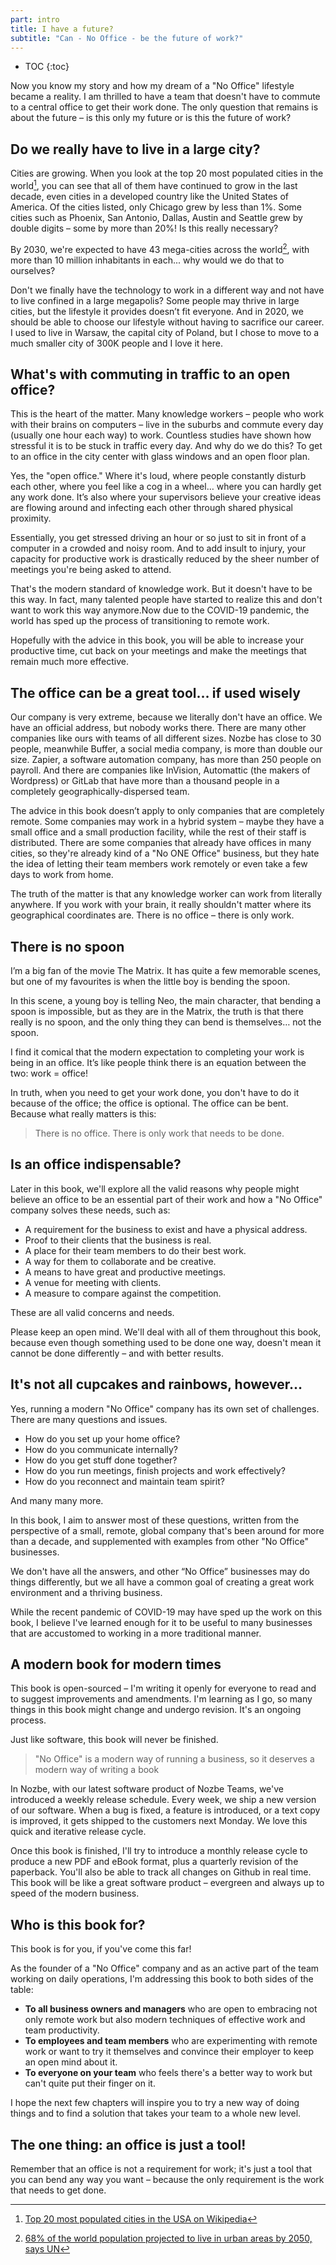 ```yaml
---
part: intro
title: I have a future?
subtitle: "Can - No Office - be the future of work?"
---
```


* TOC
{:toc}

Now you know my story and how my dream of a "No Office" lifestyle became a reality. I am thrilled to have a team that doesn't have to commute to a central office to get their work done. The only question that remains is about the future – is this only my future or is this the future of work?

## Do we really have to live in a large city?

Cities are growing. When you look at the top 20 most populated cities in the world[^1], you can see that all of them have continued to grow in the last decade, even cities in a developed country like the United States of America. Of the cities listed, only Chicago grew by less than 1%. Some cities such as Phoenix, San Antonio, Dallas, Austin and Seattle grew by double digits – some by more than 20%! Is this really necessary?

By 2030, we're expected to have 43 mega-cities across the world[^2], with more than 10 million inhabitants in each... why would we do that to ourselves?

Don't we finally have the technology to work in a different way and not have to live confined in a large megapolis? Some people may thrive in large cities, but the lifestyle it provides doesn’t fit everyone. And in 2020, we should be able to choose our lifestyle without having to sacrifice our career. I used to live in Warsaw, the capital city of Poland, but I chose to move to a much smaller city of 300K people and I love it here.

## What's with commuting in traffic to an open office?

This is the heart of the matter. Many knowledge workers – people who work with their brains on computers – live in the suburbs and commute every day (usually one hour each way) to work. Countless studies have shown how stressful it is to be stuck in traffic every day. And why do we do this? To get to an office in the city center with glass windows and an open floor plan.

Yes, the "open office." Where it's loud, where people constantly disturb each other, where you feel like a cog in a wheel… where you can hardly get any work done. It’s also where your supervisors believe your creative ideas are flowing around and infecting each other through shared physical proximity.

Essentially, you get stressed driving an hour or so just to sit in front of a computer in a crowded and noisy room. And to add insult to injury, your capacity for productive work is drastically reduced by the sheer number of meetings you're being asked to attend.

That's the modern standard of knowledge work. But it doesn't have to be this way. In fact, many talented people have started to realize this and don't want to work this way anymore.Now due to the COVID-19 pandemic, the world has sped up the process of transitioning to remote work.

Hopefully with the advice in this book, you will be able to increase your productive time, cut back on your meetings and make the meetings that remain much more effective.

## The office can be a great tool… if used wisely

Our company is very extreme, because we literally don't have an office. We have an official address, but nobody works there. There are many other companies like ours with teams of all different sizes. Nozbe has close to 30 people, meanwhile Buffer, a social media company, is more than double our size. Zapier, a software automation company, has more than 250 people on payroll. And there are companies like InVision, Automattic (the makers of Wordpress) or GitLab that have more than a thousand people in a completely geographically-dispersed team.

The advice in this book doesn’t apply to only companies that are completely remote. Some companies may work in a hybrid system – maybe they have a small office and a small production facility, while the rest of their staff is distributed. There are some companies that already have offices in many cities, so they're already kind of a "No ONE Office" business, but they hate the idea of letting their team members work remotely or even take a few days to work from home.

The truth of the matter is that any knowledge worker can work from literally anywhere. If you work with your brain, it really shouldn't matter where its geographical coordinates are. There is no office – there is only work.

## There is no spoon

I’m a big fan of the movie The Matrix. It has quite a few memorable scenes, but one of my favourites is when the little boy is bending the spoon. 

In this scene, a young boy is telling Neo, the main character, that bending a spoon is impossible, but as they are in the Matrix, the truth is that there really is no spoon, and the only thing they can bend is themselves… not the spoon.

I find it comical that the modern expectation to completing your work is being in an office. It’s like people think there is an equation between the two: work = office!

In truth, when you need to get your work done, you don't have to do it because of the office; the office is optional. The office can be bent. Because what really matters is this:

> There is no office. There is only work that needs to be done.

## Is an office indispensable?

Later in this book, we'll explore all the valid reasons why people might believe an office to be an essential part of their work and how a "No Office" company solves these needs, such as:

- A requirement for the business to exist and have a physical address.
- Proof to their clients that the business is real.
- A place for their team members to do their best work.
- A way for them to collaborate and be creative.
- A means to have great and productive meetings.
- A venue for meeting with clients.
- A measure to compare against the competition.

These are all valid concerns and needs.

Please keep an open mind. We'll deal with all of them throughout this book, because even though something used to be done one way, doesn't mean it cannot be done differently – and with better results.

## It's not all cupcakes and rainbows, however…

Yes, running a modern "No Office" company has its own set of challenges. There are many questions and issues.

- How do you set up your home office?
- How do you communicate internally?
- How do you get stuff done together?
- How do you run meetings, finish projects and work effectively?
- How do you reconnect and maintain team spirit?

And many many more.

In this book, I aim to answer most of these questions, written from the perspective of a small, remote, global company that's been around for more than a decade, and supplemented with examples from other "No Office" businesses.

We don't have all the answers, and other “No Office” businesses may do things differently, but we all have a common goal of creating a great work environment and a thriving business.

While the recent pandemic of COVID-19 may have sped up the work on this book, I believe I've learned enough for it to be useful to many businesses that are accustomed to working in a more traditional manner.

## A modern book for modern times

This book is open-sourced – I'm writing it openly for everyone to read and to suggest improvements and amendments. I'm learning as I go, so many things in this book might change and undergo revision. It's an ongoing process.

Just like software, this book will never be finished.

> "No Office" is a modern way of running a business, so it deserves a modern way of writing a book

In Nozbe, with our latest software product of Nozbe Teams, we've introduced a weekly release schedule. Every week, we ship a new version of our software. When a bug is fixed, a feature is introduced, or a text copy is improved, it gets shipped to the customers next Monday. We love this quick and iterative release cycle.

Once this book is finished, I'll try to introduce a monthly release cycle to produce a new PDF and eBook format, plus a quarterly revision of the paperback. You'll also be able to track all changes on Github in real time. This book will be like a great software product – evergreen and always up to speed of the modern business.

## Who is this book for?

This book is for you, if you've come this far!

As the founder of a "No Office" company and as an active part of the team working on daily operations, I'm addressing this book to both sides of the table:

- **To all business owners and managers** who are open to embracing not only remote work but also modern techniques of effective work and team productivity.
- **To employees and team members** who are experimenting with remote work or want to try it themselves and convince their employer to keep an open mind about it.
- **To everyone on your team** who feels there's a better way to work but can't quite put their finger on it. 

I hope the next few chapters will inspire you to try a new way of doing things and to find a solution that takes your team to a whole new level.

## The one thing: an office is just a tool!

Remember that an office is not a requirement for work; it's just a tool that you can bend any way you want – because the only requirement is the work that needs to get done.

[^1]: [Top 20 most populated cities in the USA on Wikipedia](https://en.wikipedia.org/wiki/List_of_United_States_cities_by_population)
[^2]: [68% of the world population projected to live in urban areas by 2050, says UN](https://www.un.org/development/desa/en/news/population/2018-revision-of-world-urbanization-prospects.html)
